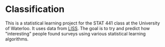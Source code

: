 # Classification

This is a statistical learning project for the STAT 441 class at the University of Waterloo. It uses data from [LISS](https://www.lissdata.nl/lissdata/Home). The goal is to try and predict how "interesting" people found surveys using various statistical learning algorithms.
